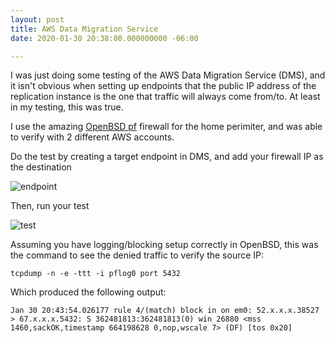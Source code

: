 ```yaml
---
layout: post
title: AWS Data Migration Service
date: 2020-01-30 20:38:00.000000000 -06:00

---
```


I was just doing some testing of the AWS Data Migration Service (DMS), and it isn't obvious when setting up endpoints that the public IP address of the replication instance is the one that traffic will always come from/to. At least in my testing, this was true.

I use the amazing [OpenBSD pf](https://www.openbsd.org/faq/pf/) firewall for the home perimiter, and was able to verify with 2 different AWS accounts.

Do the test by creating a target endpoint in DMS, and add your firewall IP as the destination

![endpoint](https://i.imgur.com/3rkwKQ5.png) 

Then, run your test

![test](https://i.imgur.com/3CGq0aX.png)

Assuming you have logging/blocking setup correctly in OpenBSD, this was the command to see the denied traffic to verify the source IP:

`tcpdump -n -e -ttt -i pflog0 port 5432`

Which produced the following output:

`Jan 30 20:43:54.026177 rule 4/(match) block in on em0: 52.x.x.x.38527 > 67.x.x.x.5432: S 362481813:362481813(0) win 26880 <mss 1460,sackOK,timestamp 664198628 0,nop,wscale 7> (DF) [tos 0x20]`



